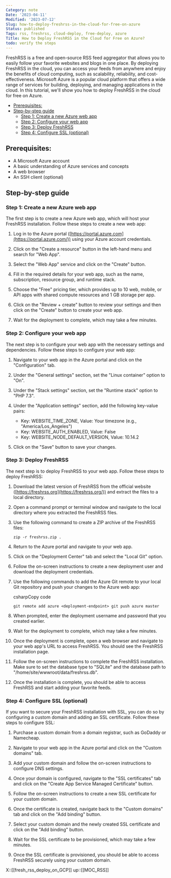 ```yaml
---
Category: note
Date: '2023-04-11'
Modified: '2023-07-12'
Slug: how-to-deploy-freshrss-in-the-cloud-for-free-on-azure
Status: published
Tags: rss, freshrss, cloud-deploy, free-deploy, azure
Title: How to Deploy FreshRSS in the Cloud for Free on Azure?
todo: verify the steps
---
```


FreshRSS is a free and open-source RSS feed aggregator that allows you to easily follow your favorite websites and blogs in one place. By deploying FreshRSS in the cloud, you can access your feeds from anywhere and enjoy the benefits of cloud computing, such as scalability, reliability, and cost-effectiveness. Microsoft Azure is a popular cloud platform that offers a wide range of services for building, deploying, and managing applications in the cloud. In this tutorial, we'll show you how to deploy FreshRSS in the cloud for free on Azure.

<!-- MarkdownTOC levels="2,3" autolink="true" autoanchor="true" -->

- [Prerequisites:](#prerequisites)
- [Step-by-step guide](#step-by-step-guide)
  - [Step 1: Create a new Azure web app](#step-1-create-a-new-azure-web-app)
  - [Step 2: Configure your web app](#step-2-configure-your-web-app)
  - [Step 3: Deploy FreshRSS](#step-3-deploy-freshrss)
  - [Step 4: Configure SSL (optional)](#step-4-configure-ssl-optional)

<!-- /MarkdownTOC -->

<a id="prerequisites"></a>
## Prerequisites:

-   A Microsoft Azure account
-   A basic understanding of Azure services and concepts
-   A web browser
-   An SSH client (optional)

<a id="step-by-step-guide"></a>
## Step-by-step guide
<a id="step-1-create-a-new-azure-web-app"></a>
### Step 1: Create a new Azure web app

The first step is to create a new Azure web app, which will host your FreshRSS installation. Follow these steps to create a new web app:

1.  Log in to the Azure portal ([https://portal.azure.com](https://portal.azure.com/)) using your Azure account credentials.

2.  Click on the "Create a resource" button in the left-hand menu and search for "Web App".

3.  Select the "Web App" service and click on the "Create" button.

4.  Fill in the required details for your web app, such as the name, subscription, resource group, and runtime stack.

5.  Choose the "Free" pricing tier, which provides up to 10 web, mobile, or API apps with shared compute resources and 1 GB storage per app.

6.  Click on the "Review + create" button to review your settings and then click on the "Create" button to create your web app.

7.  Wait for the deployment to complete, which may take a few minutes.


<a id="step-2-configure-your-web-app"></a>
### Step 2: Configure your web app

The next step is to configure your web app with the necessary settings and dependencies. Follow these steps to configure your web app:

1.  Navigate to your web app in the Azure portal and click on the "Configuration" tab.

2.  Under the "General settings" section, set the "Linux container" option to "On".

3.  Under the "Stack settings" section, set the "Runtime stack" option to "PHP 7.3".

4.  Under the "Application settings" section, add the following key-value pairs:

    -   Key: WEBSITE_TIME_ZONE, Value: Your timezone (e.g., "America/Los_Angeles")
    -   Key: WEBSITE_AUTH_ENABLED, Value: False
    -   Key: WEBSITE_NODE_DEFAULT_VERSION, Value: 10.14.2
5.  Click on the "Save" button to save your changes.


<a id="step-3-deploy-freshrss"></a>
### Step 3: Deploy FreshRSS

The next step is to deploy FreshRSS to your web app. Follow these steps to deploy FreshRSS:

1.  Download the latest version of FreshRSS from the official website ([https://freshrss.org](https://freshrss.org/)) and extract the files to a local directory.

2.  Open a command prompt or terminal window and navigate to the local directory where you extracted the FreshRSS files.

3.  Use the following command to create a ZIP archive of the FreshRSS files:


    `zip -r freshrss.zip .`

4.  Return to the Azure portal and navigate to your web app.

5.  Click on the "Deployment Center" tab and select the "Local Git" option.

6.  Follow the on-screen instructions to create a new deployment user and download the deployment credentials.

7.  Use the following commands to add the Azure Git remote to your local Git repository and push your changes to the Azure web app:

    csharpCopy code

    `git remote add azure <deployment-endpoint> git push azure master`


8.  When prompted, enter the deployment username and password that you created earlier.

9.  Wait for the deployment to complete, which may take a few minutes.

10.  Once the deployment is complete, open a web browser and navigate to your web app's URL to access FreshRSS. You should see the FreshRSS installation page.

11.  Follow the on-screen instructions to complete the FreshRSS installation. Make sure to set the database type to "SQLite" and the database path to "/home/site/wwwroot/data/freshrss.db".

12.  Once the installation is complete, you should be able to access FreshRSS and start adding your favorite feeds.


<a id="step-4-configure-ssl-optional"></a>
### Step 4: Configure SSL (optional)

If you want to secure your FreshRSS installation with SSL, you can do so by configuring a custom domain and adding an SSL certificate. Follow these steps to configure SSL:

1.  Purchase a custom domain from a domain registrar, such as GoDaddy or Namecheap.

2.  Navigate to your web app in the Azure portal and click on the "Custom domains" tab.

3.  Add your custom domain and follow the on-screen instructions to configure DNS settings.

4.  Once your domain is configured, navigate to the "SSL certificates" tab and click on the "Create App Service Managed Certificate" button.

5.  Follow the on-screen instructions to create a new SSL certificate for your custom domain.

6.  Once the certificate is created, navigate back to the "Custom domains" tab and click on the "Add binding" button.

7.  Select your custom domain and the newly created SSL certificate and click on the "Add binding" button.

8.  Wait for the SSL certificate to be provisioned, which may take a few minutes.

9.  Once the SSL certificate is provisioned, you should be able to access FreshRSS securely using your custom domain.

X::[[fresh_rss_deploy_on_GCP]]
up::[[MOC_RSS]]
